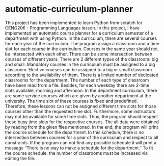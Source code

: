 # automatic-curriculum-planner
This project has been implemented to learn Python from scratch for CENG206 - Programming Languages lesson. In this project, I have implemented an automatic course planner for a curriculum semester of a department with using Python. In the
curriculum, there are several courses for each year of the curriculum. The program assign a classroom and a time slot
for each course in the curriculum. Courses in the same year should not be intersected with each other. 
There can be some intersection between courses of different years. There are 2 different types of the
classroom: big and small. Mandatory courses in the curriculum must be assigned to a big classroom. Elective courses can
be assigned to a big or small classroom according to the availability of them. There is a limited number of dedicated
classrooms for the department. The number of each type of classroom have been read from a file. Besides, for each
weekday there are 2-time slots available, morning and afternoon.
In the department curriculum, there are some service courses which are given by another department at the university.
The time slot of these courses is fixed and predefined. Therefore, these lessons can not be assigned different time slots for those courses
other than the requested time slot. Furthermore, some instructors may not be available for some time slots. Thus, the
program should respect these busy time slots for the respective courses. The all data were obtained by reading from the given files mentioned.
In the end, the program will print the course schedule for the department. In this schedule, there is no
intersection between courses for a year of the curriculum and respect to all constraints. If the program can not find any
possible schedule it will print a message “There is no way to make a schedule for the department.” To fit the course
schedule, the number of classrooms must be increased via editing the file.
